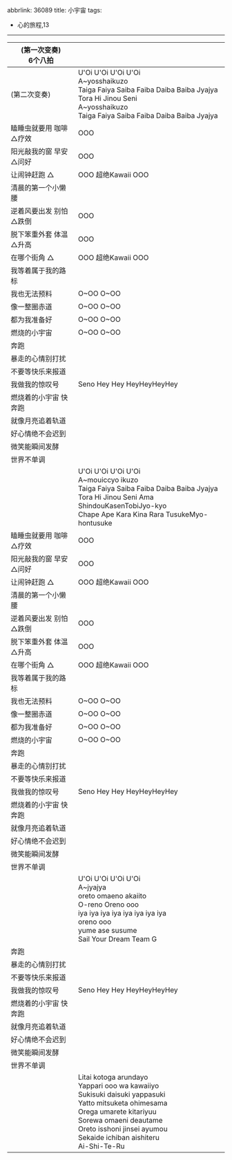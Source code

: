 abbrlink: 36089
title: 小宇宙
tags:
  - 心的旅程,13
---
|(第一次变奏)<br>6个八拍|      |
|--|--|
|(第二次变奏)|U'Oi U'Oi U'Oi U'Oi<br>A~yosshaikuzo<br>Taiga Faiya Saiba Faiba Daiba Baiba Jyajya<br>Tora Hi Jinou Seni<br>A~yosshaikuzo<br>Taiga Faiya Saiba Faiba Daiba Baiba Jyajya|
|瞌睡虫就要用 咖啡△疗效|OOO|
|阳光敲我的窗 早安△问好|OOO|
|让闹钟赶跑 △|OOO 超绝Kawaii OOO|
|清晨的第一个小懒腰|      |
|逆着风要出发 别怕△跌倒|OOO|
|脱下笨重外套 体温△升高|OOO|
|在哪个街角 △|OOO 超绝Kawaii OOO|
|我等着属于我的路标|      |
|我也无法预料|O~OO O~OO|
|像一整圈赤道|O~OO O~OO|
|都为我准备好|O~OO O~OO|
|燃烧的小宇宙|O~OO O~OO|
|奔跑|      |
|暴走的心情别打扰|      |
|不要等快乐来报道|      |
|我做我的惊叹号|Seno Hey Hey HeyHeyHeyHey|
|燃烧着的小宇宙 快奔跑|      |
|就像月亮追着轨道|      |
|好心情绝不会迟到|      |
|微笑能瞬间发酵|      |
|世界不单调|      |
|      |U'Oi U'Oi U'Oi U'Oi<br>A~mouiccyo ikuzo<br>Taiga Faiya Saiba Faiba Daiba Baiba Jyajya<br>Tora Hi Jinou Seni Ama ShindouKasenTobiJyo-kyo<br>Chape Ape Kara Kina Rara TusukeMyo-hontusuke|
|瞌睡虫就要用 咖啡△疗效|OOO|
|阳光敲我的窗 早安△问好|OOO|
|让闹钟赶跑 △|OOO 超绝Kawaii OOO|
|清晨的第一个小懒腰|      |
|逆着风要出发 别怕△跌倒|OOO|
|脱下笨重外套 体温△升高|OOO|
|在哪个街角 △|OOO 超绝Kawaii OOO|
|我等着属于我的路标|      |
|我也无法预料|O~OO O~OO|
|像一整圈赤道|O~OO O~OO|
|都为我准备好|O~OO O~OO|
|燃烧的小宇宙|O~OO O~OO|
|奔跑|      |
|暴走的心情别打扰|      |
|不要等快乐来报道|      |
|我做我的惊叹号|Seno Hey Hey HeyHeyHeyHey|
|燃烧着的小宇宙 快奔跑|      |
|就像月亮追着轨道|      |
|好心情绝不会迟到|      |
|微笑能瞬间发酵|      |
|世界不单调|      |
|      |U'Oi U'Oi U'Oi U'Oi<br>A~jyajya<br>oreto omaeno akaiito<br>O-reno Oreno ooo<br>iya iya iya iya iya iya iya iya<br>oreno ooo<br>yume ase susume<br>Sail Your Dream Team G|
|奔跑|      |
|暴走的心情别打扰|      |
|不要等快乐来报道|      |
|我做我的惊叹号|Seno Hey Hey HeyHeyHeyHey|
|燃烧着的小宇宙 快奔跑|      |
|就像月亮追着轨道|      |
|好心情绝不会迟到|      |
|微笑能瞬间发酵|      |
|世界不单调|      |
|      |Litai kotoga arundayo<br>Yappari ooo wa kawaiiyo<br>Sukisuki daisuki yappasuki<br>Yatto mitsuketa ohimesama<br>Orega umarete kitariyuu<br>Sorewa omaeni deautame<br>Oreto isshoni jinsei ayumou<br>Sekaide ichiban aishiteru<br>Ai-Shi-Te-Ru|
